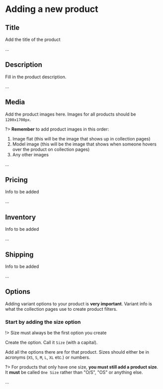 # Adding a new product

## Title

Add the title of the product

...
## Description

Fill in the product description.

...
## Media

Add the product images here. Images for all products should be `1200x1700px`.

?> **Remember** to add product images in this order:
1. Image flat (this will be the image that shows up in collection pages)
2. Model image (this will be the image that shows when someone hovers over the product on collection pages)
3. Any other images

...
## Pricing

Info to be added 

...
## Inventory

Info to be added

...
## Shipping

Info to be added

...
## Options

Adding variant options to your product is **very important**. Variant info is what the collection pages use to create product filters.

### Start by adding the size option

!> Size must always be the first option you create

Create the option. Call it `Size` (with a capital).

Add all the options there are for that product. Sizes should either be in acronyms (`XS`, `S`, `M`, `L`, `XL` etc.) or numbers.

?> For products that only have one size, **you must still add a product size**. It **must** be called `One Size` rather than "O/S", "OS" or anything else.

...

